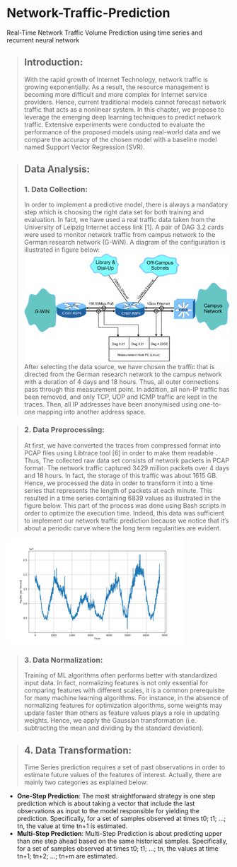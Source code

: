 # Network-Traffic-Prediction
Real-Time Network Traffic Volume Prediction using time series and recurrent neural network

>## Introduction:
>With the rapid growth of Internet Technology, network traffic is growing exponentially. As a result, the resource management is becoming more difficult and more complex for Internet
service providers. Hence, current traditional models cannot forecast network traffic that acts as a nonlinear system. In this chapter, we propose to leverage the emerging deep learning
techniques to predict network traffic. Extensive experiments were conducted to evaluate the performance of the proposed models using real-world data and we compare the accuracy of the
chosen model with a baseline model named Support Vector Regression (SVR).

>## Data Analysis:
> ### 1. Data Collection:
>In order to implement a predictive model, there is always a mandatory step which is choosing the right data set for both training and evaluation. In fact, we have used a real traffic data
taken from the University of Leipzig Internet access link [1]. A pair of DAG 3.2 cards were used to monitor network traffic from campus network to the German research network (G-WiN). A
diagram of the configuration is illustrated in figure below:
![GitHub Logo](./images/network_configuration.png)
After selecting the data source, we have chosen the traffic that is directed from the German research network to the campus network with a duration of 4 days and 18 hours. Thus, all
outer connections pass through this measurement point.
In addition, all non-IP traffic has been removed, and only TCP, UDP and ICMP traffic are kept in the traces. Then, all IP addresses have been anonymised using one-to-one mapping into
another address space.

> ### 2. Data Preprocessing:
>At first, we have converted the traces from compressed format into PCAP files using Libtrace tool [6] in order to make them readable . Thus, The collected raw data set consists of network
packets in PCAP format. The network traffic captured 3429 million packets over 4 days and 18 hours. In fact, the storage of this traffic was about 1615 GB.
Hence, we processed the data in order to transform it into a time series that represents the length of packets at each minute. This resulted in a time series containing 6839 values as
illustrated in the figure below. This part of the process was done using Bash scripts in order to optimize the execution time.
Indeed, this data was sufficient to implement our network traffic prediction because we notice that it’s about a periodic curve where the long term regularities are evident.
<img src="./images/network_traffic.png" width=400>

> ### 3. Data Normalization:
>Training of ML algorithms often performs better with standardized input data. In fact, normalizing features is not only essential for comparing features with different scales, it is a
common prerequisite for many machine learning algorithms. For instance, in the absence of normalizing features for optimization algorithms, some weights may update faster than others
as feature values plays a role in updating weights.
Hence, we apply the Gaussian transformation (i.e. subtracting the mean and dividing by the standard deviation).

> ## 4. Data Transformation:
>Time Series prediction requires a set of past observations in order to estimate future values of the features of interest. Actually, there are mainly two categories as explained below:
* **One-Step Prediction**:
The most straightforward strategy is one step prediction which is about taking a vector that include the last observations as input to the model responsible for yielding the
prediction. Specifically, for a set of samples observed at times t0; t1; ...; tn, the value at time tn+1 is estimated.
* **Multi-Step Prediction**:
Multi-Step Prediction is about predicting upper than one step ahead based on the same
historical samples. Specifically, for a set of samples observed at times t0; t1; ...; tn, the values at time tn+1; tn+2; ...; tn+m are estimated.
